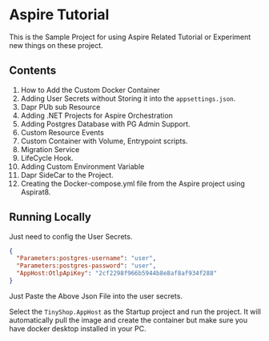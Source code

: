 # Aspire Tutorial

This is the Sample Project for using Aspire Related Tutorial or Experiment new things on these project.

## Contents
1. How to Add the Custom Docker Container
2. Adding User Secrets without Storing it into the `appsettings.json`.
3. Dapr PUb sub Resource
4. Adding .NET Projects for Aspire Orchestration
5. Adding Postgres Database with PG Admin Support.
6. Custom Resource Events
7. Custom Container with Volume, Entrypoint scripts.
8. Migration Service
9. LifeCycle Hook.
10. Adding Custom Environment Variable
11. Dapr SideCar to the Project.
12. Creating the Docker-compose.yml file from the Aspire project using Aspirat8. 

## Running Locally
Just need to config the User Secrets.
```json
{
  "Parameters:postgres-username": "user",
  "Parameters:postgres-password": "user",
  "AppHost:OtlpApiKey": "2cf2298f966b5944b8e8af8af934f288"
}
```
Just Paste the Above Json File into the user secrets.

Select the `TinyShop.AppHost` as the Startup project and run the project. 
It will automatically pull the image and create the container but make sure you have docker desktop installed in your PC. 